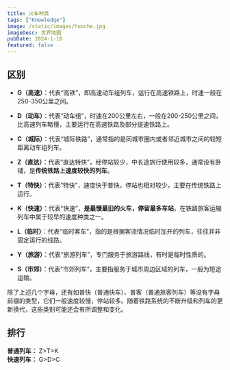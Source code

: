 ```yaml
---
title: 火车种类
tags: ["Knowledge"]
image: /static/images/huoche.jpg
imageDesc: 世界地图
pubDate: 2024-1-18
featured: false
---
```


## 区别
- **G（高速）**：代表“高铁”，即高速动车组列车，运行在高速铁路上，时速一般在250-350公里之间。

- **D（动车）**：代表“动车组”，时速在200公里左右，一般在200-250公里之间，比高速列车略慢，主要运行在高速铁路及部分提速铁路上。

- **C（城际）**：代表“城际铁路”，通常指的是同城市圈内或者邻近城市之间的较短距离动车组列车。

- **Z（直达）**：代表“直达特快”，经停站较少，中长途旅行使用较多，通常设有卧铺，是**传统铁路上速度较快的列车**。

- **T（特快）**：代表“特快”，速度快于普快，停站也相对较少，主要在传统铁路上运行。

- **K（快速）**：代表“快速”，**是最慢最旧的火车，停留最多车站**，在铁路旅客运输列车中属于较早的速度种类之一。

- **L（临时）**：代表“临时客车”，指的是根据客流情况临时加开的列车，往往并非固定运行的线路。

- **Y（旅游）**：代表“旅游列车”，专门服务于旅游路线，有时是临时性质的。

- **S（市郊）**：代表“市郊列车”，主要指服务于城市周边区域的列车，一般为短途运输。

除了上述几个字母，还有如普快（普通快车）、普客（普通旅客列车）等没有字母前缀的类型，它们一般速度较慢，停站较多。随着铁路系统的不断升级和列车的更新换代，这些类别可能还会有所调整和变化。

## 排行
**普通列车：** Z>T>K   
**快速列车：** G>D>C
